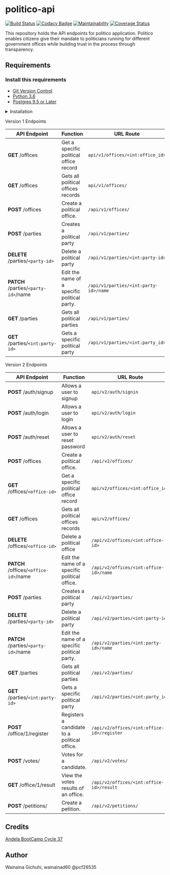# politico-api
[![Build Status](https://travis-ci.com/wainainad60/politico-api.svg?branch=develop)](https://travis-ci.com/wainainad60/politico-api)
[![Codacy Badge](https://api.codacy.com/project/badge/Grade/3b017887aca842e598a1f5d9513cacc8)](https://www.codacy.com/app/wainainad60/politico-api?utm_source=github.com&amp;utm_medium=referral&amp;utm_content=wainainad60/politico-api&amp;utm_campaign=Badge_Grade)
[![Maintainability](https://api.codeclimate.com/v1/badges/09ac0b6bb9682e362053/maintainability)](https://codeclimate.com/github/wainainad60/politico-api/maintainability)
[![Coverage Status](https://coveralls.io/repos/github/wainainad60/politico-api/badge.svg?branch=develop)](https://coveralls.io/github/wainainad60/politico-api?branch=develop)

This repository holds the API endpoints for politico application. Politico enables citizens give their mandate to politicians running for different government offices while building trust in the process through transparency.

## Requirements
### Install this requirements
- [Git Version Control](https://git-scm.com/)
- [Python 3.6](https://www.python.org/)
- [Postgres 9.5 or Later](https://www.postgresql.org/download/)

<details><summary>Installation</summary>
<p>

#### installation steps

- clone the git repo
```
$ git clone --branch develop https://github.com/wainainad60/politico-api.git
```
- cd into the project directory
```
$ cd politico-api
```
- create the virtual environment and activate it
```
(Linux and Mac OS X)
$ python3 -m venv env 
$ source env/bin/activate

(Windows)
> python -m venv env 
> env\Scripts\activate
```
- install dependencies
```
$ pip install -r requirements.txt
```
- set the enviroment settings
```
FLASK_APP="run.py"

SECRET="jwt-secret-string"

APP_SETTINGS='development'

DATABASE_URL="your db url"
TEST_DATABASE_URL="your test db url"
```

- Run the app
``` $ flask run ```

## How to Test the Application
------------------------------------------------------------------
### How to run the unit tests
 On your terminal execute the following command
 
 ```
 $ pytest --cov=api -v
 ```

### Testing The API Endpoints
Use any API Test Client of choice

I used Postman, get it here => [Postman](https://www.getpostman.com/downloads/)

</p>
</details>

<p>Version 1 Endpoints</p>

| **API Endpoint**                     | **Function**                                 | **URL Route**                         |
| ---                                  | ---                                          | ---                                   |
| **GET** /offices                     | Get a specific political office record       | `api/v1/offices/<int:office_id>`      |
| **GET** /offices                     | Gets all political offices records           | `api/v1/offices/`                     |
| **POST** /offices                    | Create a political office.                   | `/api/v1/offices/`                    |
| **POST** /parties                    | Creates a political party                    | `/api/v1/parties/`                    |
| **DELETE** /parties/`<party-id>`     | Delete a political party                     | `/api/v1/parties/<int:party-id>`      |
| **PATCH** /parties/`<party-id>`/name | Edit the name of a specific political party. | `/api/v1/parties/<int:party-id>/name` |
| **GET** /parties                     | Gets all political parties                   | `/api/v1/parties/`                    |
| **GET** /parties/`<int:party-id>`    | Gets a specific political party              | `/api/v1/parties/<int:party_id>`      |

<p>Version 2 Endpoints</p>

| **API Endpoint**                      | **Function**                                 | **URL Route**                               |
| ---                                   | ---                                          | ---                                         |
| **POST** /auth/signup                 | Allows a user to signup                      | `api/v2/auth/signin`                        |
| **POST** /auth/login                  | Allows a user to login                       | `api/v2/auth/login`                         |
| **POST** /auth/reset                  | Allows a user to reset password              | `api/v2/auth/reset`                         |
| **POST** /offices                     | Create a political office.                   | `/api/v2/offices/`                          |
| **GET** /offices/`<office-id>`        | Get a specific political office record       | `api/v2/offices/<int:office_id>`            |
| **GET** /offices                      | Gets all political offices records           | `api/v2/offices/`                           |
| **DELETE** /offices/`<office-id>`     | Delete a political office                    | `/api/v2/offices/<int:office-id>`           |
| **PATCH** /offices/`<office-id>`/name | Edit the name of a specific political office.| `/api/v2/offices/<int:office-id>/name`      |
| **POST** /parties                     | Creates a political party                    | `/api/v2/parties/`                          |
| **DELETE** /parties/`<party-id>`      | Delete a political party                     | `/api/v2/parties/<int:party-id>`            |
| **PATCH** /parties/`<party-id>`/name  | Edit the name of a specific political party. | `/api/v2/parties/<int:party-id>/name`       |
| **GET** /parties                      | Gets all political parties                   | `/api/v2/parties/`                          |
| **GET** /parties/`<int:party-id>`     | Gets a specific political party              | `/api/v2/parties/<int:party_id>`            |
| **POST** /office/1/register           | Registers a candidate to a political office. | `/api/v2/offices/<int:office-id>/register`  |
| **POST** /votes/                      | Votes for a candidate.                       | `/api/v2/votes/`                            |
| **GET** /office/1/result              | View the votes results of an office.         | `/api/v2/offices/<int:office-id>/result`    |
| **POST** /petitions/                  | Create a petition.                           | `/api/v2/petitions/`                        |

## Credits
[Andela BootCamp Cycle 37](https://andela.com/)


## Author
 Wainaina Gichuhi, wainainad60 @pcf26535

